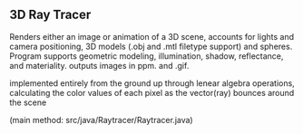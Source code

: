 ## 3D Ray Tracer
Renders either an image or animation of a 3D scene, accounts for lights and camera
positioning, 3D models (.obj and .mtl filetype support) and spheres. Program supports geometric
modeling, illumination, shadow, reflectance, and materiality. outputs images in ppm. and .gif.

implemented entirely from the ground up through lenear algebra operations, calculating the color values of each pixel as the vector(ray) bounces around the scene

(main method: src/java/Raytracer/Raytracer.java)
